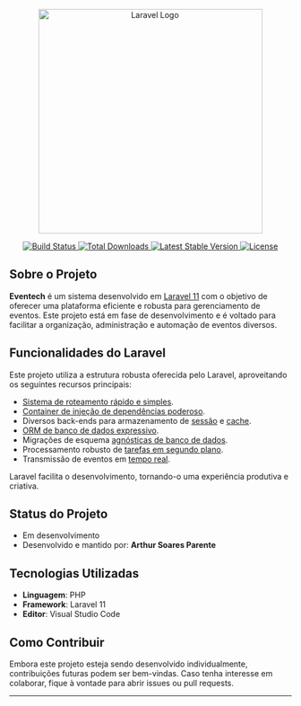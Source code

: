 <p align="center">
    <a href="https://laravel.com" target="_blank">
        <img src="https://raw.githubusercontent.com/laravel/art/master/logo-lockup/5%20SVG/2%20CMYK/1%20Full%20Color/laravel-logolockup-cmyk-red.svg" width="400" alt="Laravel Logo">
    </a>
</p>

<p align="center">
    <a href="https://github.com/laravel/framework/actions">
        <img src="https://github.com/laravel/framework/workflows/tests/badge.svg" alt="Build Status">
    </a>
    <a href="https://packagist.org/packages/laravel/framework">
        <img src="https://img.shields.io/packagist/dt/laravel/framework" alt="Total Downloads">
    </a>
    <a href="https://packagist.org/packages/laravel/framework">
        <img src="https://img.shields.io/packagist/v/laravel/framework" alt="Latest Stable Version">
    </a>
    <a href="https://packagist.org/packages/laravel/framework">
        <img src="https://img.shields.io/packagist/l/laravel/framework" alt="License">
    </a>
</p>

## Sobre o Projeto

**Eventech** é um sistema desenvolvido em [Laravel 11](https://laravel.com) com o objetivo de oferecer uma plataforma eficiente e robusta para gerenciamento de eventos. Este projeto está em fase de desenvolvimento e é voltado para facilitar a organização, administração e automação de eventos diversos.

## Funcionalidades do Laravel

Este projeto utiliza a estrutura robusta oferecida pelo Laravel, aproveitando os seguintes recursos principais:

- [Sistema de roteamento rápido e simples](https://laravel.com/docs/routing).
- [Container de injeção de dependências poderoso](https://laravel.com/docs/container).
- Diversos back-ends para armazenamento de [sessão](https://laravel.com/docs/session) e [cache](https://laravel.com/docs/cache).
- [ORM de banco de dados expressivo](https://laravel.com/docs/eloquent).
- Migrações de esquema [agnósticas de banco de dados](https://laravel.com/docs/migrations).
- Processamento robusto de [tarefas em segundo plano](https://laravel.com/docs/queues).
- Transmissão de eventos em [tempo real](https://laravel.com/docs/broadcasting).

Laravel facilita o desenvolvimento, tornando-o uma experiência produtiva e criativa.

## Status do Projeto

- Em desenvolvimento
- Desenvolvido e mantido por: **Arthur Soares Parente**

## Tecnologias Utilizadas

- **Linguagem**: PHP
- **Framework**: Laravel 11
- **Editor**: Visual Studio Code

## Como Contribuir

Embora este projeto esteja sendo desenvolvido individualmente, contribuições futuras podem ser bem-vindas. Caso tenha interesse em colaborar, fique à vontade para abrir issues ou pull requests.

---
